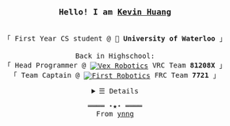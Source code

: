 <h3 align="center">
  <samp>
    Hello! I am <b><a rel="nofollow noopener noreferrer" target="_blank" href="https://www.ynng.ca">Kevin Huang</a></b>
  </samp>
</h3>

<p align="center"><br />
  <samp>
    「 First Year CS student @ 🏫 <b>University of Waterloo</b> 」<br /><br />
     Back in Highschool: <br />
    「 Head Programmer @ <a href="https://www.vex.com/competition"> <img align="center" alt="Vex Robotics" height="16px"
        src="https://raw.githubusercontent.com/Ynng/Ynng/master/vex.png"></a> VRC Team <b>81208X</b> 」<br />
    「 Team Captain @ <a href="https://www.firstinspires.org/robotics/frc"><img align="center" alt="First Robotics"
        height="16px" src="https://raw.githubusercontent.com/Ynng/Ynng/master/first.jpg"></a> FRC Team <b>7721</b>
    」<br />
  </samp>
</p>

<details align="center">
  <summary><samp>&#9776; Details</samp></summary>
  <p align="center">
    <br />
    <a href="https://github.com/ynng?tab=followers" target="_blank">
      <img alt="Followers" src="https://img.shields.io/badge/--000000?logo=RSS&logoColor=white" />
    </a>
    <a href="https://github.com/ynng" target="_blank">
      <img alt="Visits"
        src="https://badges.pufler.dev/visits/ynng/ynng?logo=GitHub" />
    </a>
    <a href="https://github.com/ynng/ynng" target="_blank">
      <img alt="Last Updated"
        src="https://img.shields.io/github/last-commit/ynng/ynng?label=Profile%20Updated" />
    </a>
    <a href="https://www.ynng.ca/resume.pdf" target="_blank">
      <img alt="Resume" src="https://img.shields.io/badge/Resume-PDF-brightgreen" />
    </a>
    <br/>
    <img
      src="https://github-readme-stats.vercel.app/api?username=ynng&show_icons=true&hide_border=true&hide=issues&title_color=5391FE&icon_color=000000&text_color=555" />
    <br />
    <samp>Contacts</samp><br />
    <a href="https://dmoj.ca/user/Ynng11626" target="_blank">
      <img align="middle" alt="DMOJ Link" height="24px"
        src="https://raw.githubusercontent.com/Ynng/Ynng/master/dmoj.png">
    </a>
    <a href="https://www.youtube.com/channel/UC5qAOjtSdCkPEy1BUM78ruw?view_as=subscriber" target="_blank">
      <img align="middle" alt="Youtube Link" height="24px"
        src="https://raw.githubusercontent.com/Ynng/Ynng/master/youtube.png">
    </a>
    <a href="https://steamcommunity.com/id/Ynng_/" target="_blank">
      <img align="middle" alt="Steam Link" height="24px"
        src="https://raw.githubusercontent.com/Ynng/Ynng/master/steam.png">
    </a>
    <a href="mailto:wenqi.huang_@outlook.com" target="_blank">
      <img align="middle" alt="Gmail" height="24px" src="https://raw.githubusercontent.com/Ynng/Ynng/master/gmail.png">
    </a>
    <a href="https://www.linkedin.com/in/kevin-huang-b67b9817a/" target="_blank">
      <img align="middle" alt="LinkedIn Link" height="24px"
        src="https://raw.githubusercontent.com/Ynng/Ynng/master/linkedin.png">
    </a>
    <a href="https://www.instagram.com/_ynng_/" target="_blank">
      <img align="middle" alt="Instagram Link" height="24px"
        src="https://raw.githubusercontent.com/Ynng/Ynng/master/instagram.png">
    </a>
    <a href="https://anilist.co/user/Ynng/" target="_blank">
      <img align="middle" alt="Anilist Link" height="24px"
        src="https://raw.githubusercontent.com/Ynng/Ynng/master/anilist.png">
    </a>
    <a href="https://scoresaber.com/u/76561198283405458" target="_blank">
      <img align="middle" alt="Score Saber (Beat Saber) Link" height="24px"
        src="https://raw.githubusercontent.com/Ynng/Ynng/master/beatsaber.png">
    </a>
    <br />
    <br />

  </p>
</details>
<samp>
  <p align="center">
    ════ ⋆★⋆ ════<br />
    From <a href="https://github.com/ynng/ynng">ynng</a>
  </p>
</samp>
